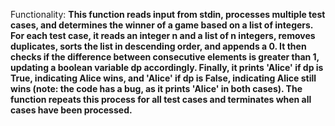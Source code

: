 Functionality: **This function reads input from stdin, processes multiple test cases, and determines the winner of a game based on a list of integers. For each test case, it reads an integer n and a list of n integers, removes duplicates, sorts the list in descending order, and appends a 0. It then checks if the difference between consecutive elements is greater than 1, updating a boolean variable dp accordingly. Finally, it prints 'Alice' if dp is True, indicating Alice wins, and 'Alice' if dp is False, indicating Alice still wins (note: the code has a bug, as it prints 'Alice' in both cases). The function repeats this process for all test cases and terminates when all cases have been processed.**